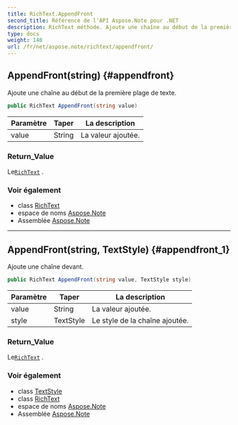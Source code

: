 ```yaml
---
title: RichText.AppendFront
second_title: Référence de l'API Aspose.Note pour .NET
description: RichText méthode. Ajoute une chaîne au début de la première plage de texte.
type: docs
weight: 140
url: /fr/net/aspose.note/richtext/appendfront/
---
```

## AppendFront(string) {#appendfront}

Ajoute une chaîne au début de la première plage de texte.

```csharp
public RichText AppendFront(string value)
```

| Paramètre | Taper | La description |
| --- | --- | --- |
| value | String | La valeur ajoutée. |

### Return_Value

Le[`RichText`](../) .

### Voir également

* class [RichText](../)
* espace de noms [Aspose.Note](../../richtext/)
* Assemblée [Aspose.Note](../../../)

---

## AppendFront(string, TextStyle) {#appendfront_1}

Ajoute une chaîne devant.

```csharp
public RichText AppendFront(string value, TextStyle style)
```

| Paramètre | Taper | La description |
| --- | --- | --- |
| value | String | La valeur ajoutée. |
| style | TextStyle | Le style de la chaîne ajoutée. |

### Return_Value

Le[`RichText`](../) .

### Voir également

* class [TextStyle](../../textstyle/)
* class [RichText](../)
* espace de noms [Aspose.Note](../../richtext/)
* Assemblée [Aspose.Note](../../../)



